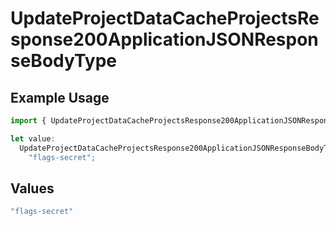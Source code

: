 # UpdateProjectDataCacheProjectsResponse200ApplicationJSONResponseBodyType

## Example Usage

```typescript
import { UpdateProjectDataCacheProjectsResponse200ApplicationJSONResponseBodyType } from "@vercel/sdk/models/operations/updateprojectdatacache.js";

let value:
  UpdateProjectDataCacheProjectsResponse200ApplicationJSONResponseBodyType =
    "flags-secret";
```

## Values

```typescript
"flags-secret"
```